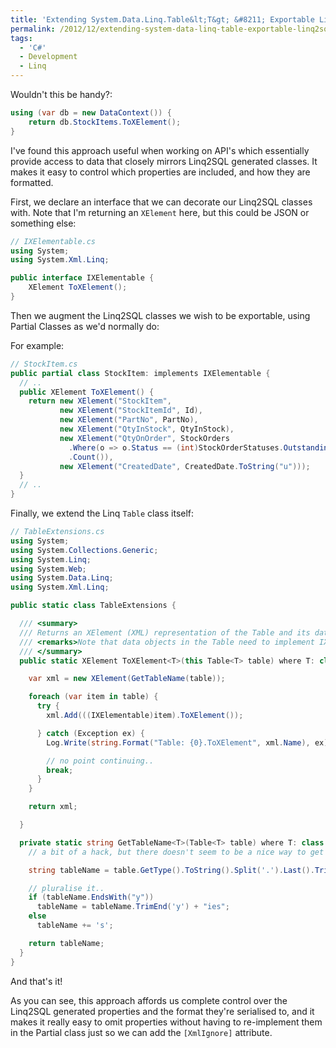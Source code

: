 ```yaml
---
title: 'Extending System.Data.Linq.Table&lt;T&gt; &#8211; Exportable Linq2SQL Classes'
permalink: /2012/12/extending-system-data-linq-table-exportable-linq2sql-classes/
tags:
  - 'C#'
  - Development
  - Linq
---
```

Wouldn't this be handy?:

``` csharp
using (var db = new DataContext()) {
    return db.StockItems.ToXElement();
}
```

I've found this approach useful when working on API's which essentially provide access to data that closely mirrors Linq2SQL generated classes. It makes it easy to control which properties are included, and how they are formatted.

First, we declare an interface that we can decorate our Linq2SQL classes with. Note that I'm returning an `XElement` here, but this could be JSON or something else:

``` csharp
// IXElementable.cs
using System;
using System.Xml.Linq;

public interface IXElementable {
    XElement ToXElement();
}
```

Then we augment the Linq2SQL classes we wish to be exportable, using Partial Classes as we'd normally do:

For example:
``` csharp
// StockItem.cs
public partial class StockItem: implements IXElementable {
  // ..
  public XElement ToXElement() {
    return new XElement("StockItem",
           new XElement("StockItemId", Id),
           new XElement("PartNo", PartNo),
           new XElement("QtyInStock", QtyInStock),
           new XElement("QtyOnOrder", StockOrders
             .Where(o => o.Status == (int)StockOrderStatuses.Outstanding)
             .Count()),
           new XElement("CreatedDate", CreatedDate.ToString("u")));
  }
  // ..
}
```

Finally, we extend the Linq `Table` class itself:

``` csharp
// TableExtensions.cs
using System;
using System.Collections.Generic;
using System.Linq;
using System.Web;
using System.Data.Linq;
using System.Xml.Linq;

public static class TableExtensions {

  /// <summary>
  /// Returns an XElement (XML) representation of the Table and its data
  /// <remarks>Note that data objects in the Table need to implement IXElementable&lt;/remarks>
  /// </summary>
  public static XElement ToXElement<T>(this Table<T> table) where T: class {

    var xml = new XElement(GetTableName(table));

    foreach (var item in table) {
      try {
        xml.Add(((IXElementable)item).ToXElement());

      } catch (Exception ex) {
        Log.Write(string.Format("Table: {0}.ToXElement", xml.Name), ex);

        // no point continuing..
        break;
      }
    }

    return xml;

  }

  private static string GetTableName<T>(Table<T> table) where T: class {
    // a bit of a hack, but there doesn't seem to be a nice way to get the Linq2SQL table name

    string tableName = table.GetType().ToString().Split('.').Last().Trim(']');

    // pluralise it..
    if (tableName.EndsWith("y"))
      tableName = tableName.TrimEnd('y') + "ies";
    else
      tableName += 's';

    return tableName;
  }
}
```

And that's it!

As you can see, this approach affords us complete control over the Linq2SQL generated properties and the format they're serialised to, and it makes it really easy to omit properties without having to re-implement them in the Partial class just so we can add the `[XmlIgnore]` attribute.
